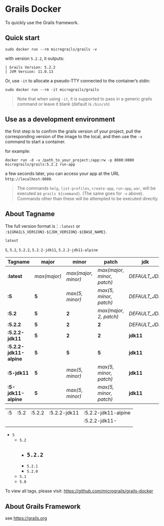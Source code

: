 # Grails Docker

To quickly use the Grails framework.



## Quick start

```shell
sudo docker run --rm micrograils/grails -v
```

with version `5.2.2`, it outputs:

```shell
| Grails Version: 5.2.2
| JVM Version: 11.0.13
```

Or, use `-it` to allocate a pseudo-TTY connected to the container’s stdin:

```shell
sudo docker run --rm -it micrograils/grails
```

> Note that when using `-it`, it is supported to pass in a generic grails command or leave it blank (default is `/bin/sh`)



## Use as a development environment

the first step is to confirm the grails version of your project, pull the corresponding version of the image to the local, and then use the `-v` command to start a container.

for example:

```
docker run -d -v /path_to_your_project:/app:rw -p 8080:8080 micrograils/grails:5.2.2 run-app
```

a few seconds later, you can access your app at the URL `http://localhost:8080`.

> The commands `help`, `list-profiles`, `create-app`, `run-app`, `war`, will be executed as `grails ${command}`. (The same goes for `-v` above). Commands other than these will be attempted to be executed directly.



## About Tagname

The full version format is：`:latest` or  `:${GRAILS_VERSION}-${JDK_VERSION}-${BASE_NAME}`.

`latest`

`5`, `5.2`, `5.2.2`, `5.2.2-jdk11`, `5.2.2-jdk11-alpine`

| Tagname                 | major        | minor               | patch                      | jdk           | base           |
| :---------------------- | ------------ | ------------------- | -------------------------- | ------------- | -------------- |
| **:latest**             | *max(major)* | *max(major, minor)* | *max(major, minor, patch)* | *DEFAULT_JDK* | *DEFAULT_BASE* |
| **:5**                  | **5**        | *max(5, minor)*     | *max(5, minor, patch)*     | *DEFAULT_JDK* | *DEFAULT_BASE* |
| **:5.2**                | **5**        | **2**               | *max(major, 2, patch)*     | *DEFAULT_JDK* | *DEFAULT_BASE* |
| **:5.2.2**              | **5**        | **2**               | **2**                      | *DEFAULT_JDK* | *DEFAULT_BASE* |
| **:5.2.2-jdk11**        | **5**        | **2**               | **2**                      | **jdk11**     | *DEFAULT_BASE* |
| **:5.2.2-jdk11-alpine** | **5**        | **5**               | **5**                      | **jdk11**     | **alpine**     |
| **:5-jdk11**            | **5**        | *max(5, minor)*     | *max(5, minor, patch)*     | **jdk11**     | *DEFAULT_BASE* |
| **:5-jdk11-alpine**     | **5**        | *max(5, minor)*     | *max(5, minor, patch)*     | **jdk11**     | **alpine**     |

|      |      |        |              |                     |
| ---- | ---- | ------ | ------------ | ------------------- |
| :5   | :5.2 | :5.2.2 | :5.2.2-jdk11 | :5.2.2-jdk11-alpine |
|      |      |        |              | :5.2.2-jdk11-       |
|      |      |        |              |                     |



- `5`
  - `5.2`
    - `5.2.2`
      - 
    - `5.2.1`
    - `5.2.0`
  - `5.1`
  - `5.0`

To view all tags, please visit: https://github.com/micrograils/grails-docker

## About Grails Framework

see https://grails.org

 